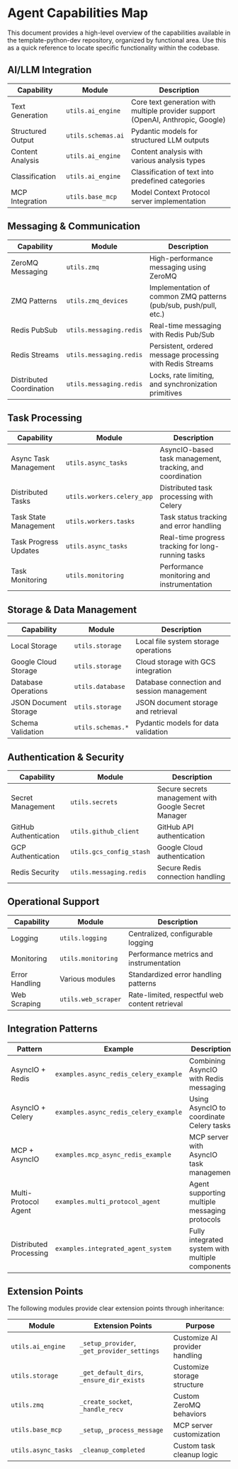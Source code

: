 # Agent Capabilities Map

This document provides a high-level overview of the capabilities available in the template-python-dev repository, organized by functional area. Use this as a quick reference to locate specific functionality within the codebase.

## AI/LLM Integration

| Capability | Module | Description |
|------------|--------|-------------|
| Text Generation | `utils.ai_engine` | Core text generation with multiple provider support (OpenAI, Anthropic, Google) |
| Structured Output | `utils.schemas.ai` | Pydantic models for structured LLM outputs |
| Content Analysis | `utils.ai_engine` | Content analysis with various analysis types |
| Classification | `utils.ai_engine` | Classification of text into predefined categories |
| MCP Integration | `utils.base_mcp` | Model Context Protocol server implementation |

## Messaging & Communication

| Capability | Module | Description |
|------------|--------|-------------|
| ZeroMQ Messaging | `utils.zmq` | High-performance messaging using ZeroMQ |
| ZMQ Patterns | `utils.zmq_devices` | Implementation of common ZMQ patterns (pub/sub, push/pull, etc.) |
| Redis PubSub | `utils.messaging.redis` | Real-time messaging with Redis Pub/Sub |
| Redis Streams | `utils.messaging.redis` | Persistent, ordered message processing with Redis Streams |
| Distributed Coordination | `utils.messaging.redis` | Locks, rate limiting, and synchronization primitives |

## Task Processing

| Capability | Module | Description |
|------------|--------|-------------|
| Async Task Management | `utils.async_tasks` | AsyncIO-based task management, tracking, and coordination |
| Distributed Tasks | `utils.workers.celery_app` | Distributed task processing with Celery |
| Task State Management | `utils.workers.tasks` | Task status tracking and error handling |
| Task Progress Updates | `utils.async_tasks` | Real-time progress tracking for long-running tasks |
| Task Monitoring | `utils.monitoring` | Performance monitoring and instrumentation |

## Storage & Data Management

| Capability | Module | Description |
|------------|--------|-------------|
| Local Storage | `utils.storage` | Local file system storage operations |
| Google Cloud Storage | `utils.storage` | Cloud storage with GCS integration |
| Database Operations | `utils.database` | Database connection and session management |
| JSON Document Storage | `utils.storage` | JSON document storage and retrieval |
| Schema Validation | `utils.schemas.*` | Pydantic models for data validation |

## Authentication & Security

| Capability | Module | Description |
|------------|--------|-------------|
| Secret Management | `utils.secrets` | Secure secrets management with Google Secret Manager |
| GitHub Authentication | `utils.github_client` | GitHub API authentication |
| GCP Authentication | `utils.gcs_config_stash` | Google Cloud authentication |
| Redis Security | `utils.messaging.redis` | Secure Redis connection handling |

## Operational Support

| Capability | Module | Description |
|------------|--------|-------------|
| Logging | `utils.logging` | Centralized, configurable logging |
| Monitoring | `utils.monitoring` | Performance metrics and instrumentation |
| Error Handling | Various modules | Standardized error handling patterns |
| Web Scraping | `utils.web_scraper` | Rate-limited, respectful web content retrieval |

## Integration Patterns

| Pattern | Example | Description |
|---------|---------|-------------|
| AsyncIO + Redis | `examples.async_redis_celery_example` | Combining AsyncIO with Redis messaging |
| AsyncIO + Celery | `examples.async_redis_celery_example` | Using AsyncIO to coordinate Celery tasks |
| MCP + AsyncIO | `examples.mcp_async_redis_example` | MCP server with AsyncIO task management |
| Multi-Protocol Agent | `examples.multi_protocol_agent` | Agent supporting multiple messaging protocols |
| Distributed Processing | `examples.integrated_agent_system` | Fully integrated system with multiple components |

## Extension Points

The following modules provide clear extension points through inheritance:

| Module | Extension Points | Purpose |
|--------|------------------|---------|
| `utils.ai_engine` | `_setup_provider`, `_get_provider_settings` | Customize AI provider handling |
| `utils.storage` | `_get_default_dirs`, `_ensure_dir_exists` | Customize storage structure |
| `utils.zmq` | `_create_socket`, `_handle_recv` | Custom ZeroMQ behaviors |
| `utils.base_mcp` | `_setup`, `_process_message` | MCP server customization |
| `utils.async_tasks` | `_cleanup_completed` | Custom task cleanup logic |
